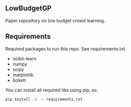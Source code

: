 ## LowBudgetGP
Paper repository on low budget crowd learning.

## Requirements
Required packages to run this repo. See requirements.txt.
* scikit-learn
* numpy
* scipy
* matplotlib
* bokeh

You can install all required libs using pip, as:
```bash
pip install -U -r requirements.txt
```
